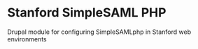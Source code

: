 Stanford SimpleSAML PHP
============

Drupal module for configuring SimpleSAMLphp in Stanford web environments
